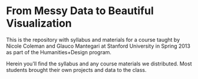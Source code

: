 # From Messy Data to Beautiful Visualization

This is the repository with syllabus and materials for a course taught by Nicole Coleman and Glauco Mantegari at Stanford University in Spring 2013 as part of the Humanities+Design program.

Herein you'll find the syllabus and any course materials we distributed. Most students brought their own projects and data to the class.


